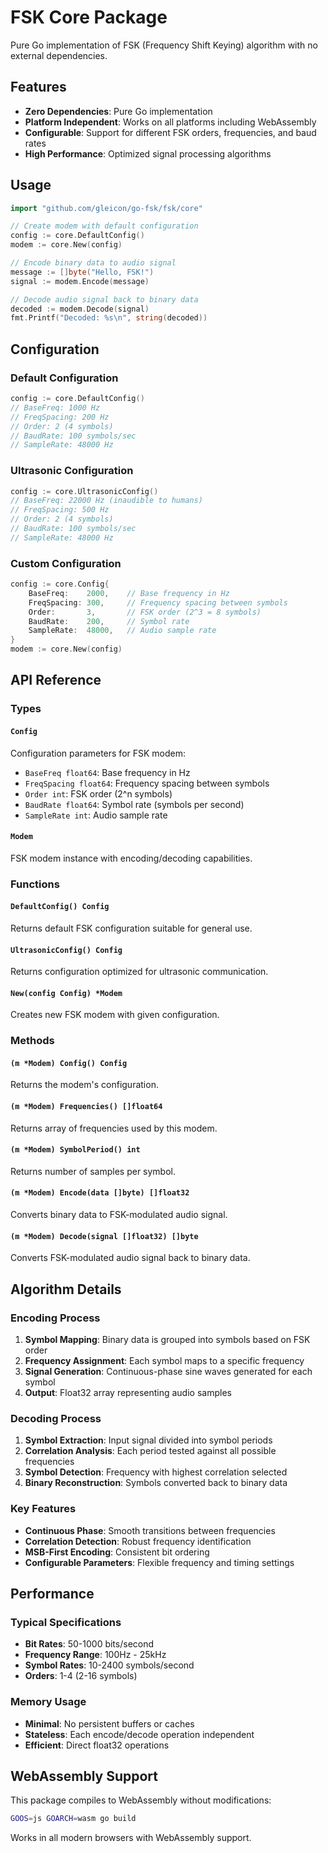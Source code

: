 # FSK Core Package

Pure Go implementation of FSK (Frequency Shift Keying) algorithm with no external dependencies.

## Features

- **Zero Dependencies**: Pure Go implementation
- **Platform Independent**: Works on all platforms including WebAssembly
- **Configurable**: Support for different FSK orders, frequencies, and baud rates
- **High Performance**: Optimized signal processing algorithms

## Usage

```go
import "github.com/gleicon/go-fsk/fsk/core"

// Create modem with default configuration
config := core.DefaultConfig()
modem := core.New(config)

// Encode binary data to audio signal
message := []byte("Hello, FSK!")
signal := modem.Encode(message)

// Decode audio signal back to binary data
decoded := modem.Decode(signal)
fmt.Printf("Decoded: %s\n", string(decoded))
```

## Configuration

### Default Configuration
```go
config := core.DefaultConfig()
// BaseFreq: 1000 Hz
// FreqSpacing: 200 Hz  
// Order: 2 (4 symbols)
// BaudRate: 100 symbols/sec
// SampleRate: 48000 Hz
```

### Ultrasonic Configuration
```go
config := core.UltrasonicConfig()
// BaseFreq: 22000 Hz (inaudible to humans)
// FreqSpacing: 500 Hz
// Order: 2 (4 symbols)
// BaudRate: 100 symbols/sec
// SampleRate: 48000 Hz
```

### Custom Configuration
```go
config := core.Config{
    BaseFreq:    2000,    // Base frequency in Hz
    FreqSpacing: 300,     // Frequency spacing between symbols
    Order:       3,       // FSK order (2^3 = 8 symbols)
    BaudRate:    200,     // Symbol rate
    SampleRate:  48000,   // Audio sample rate
}
modem := core.New(config)
```

## API Reference

### Types

#### `Config`
Configuration parameters for FSK modem:
- `BaseFreq float64`: Base frequency in Hz
- `FreqSpacing float64`: Frequency spacing between symbols  
- `Order int`: FSK order (2^n symbols)
- `BaudRate float64`: Symbol rate (symbols per second)
- `SampleRate int`: Audio sample rate

#### `Modem`
FSK modem instance with encoding/decoding capabilities.

### Functions

#### `DefaultConfig() Config`
Returns default FSK configuration suitable for general use.

#### `UltrasonicConfig() Config`  
Returns configuration optimized for ultrasonic communication.

#### `New(config Config) *Modem`
Creates new FSK modem with given configuration.

### Methods

#### `(m *Modem) Config() Config`
Returns the modem's configuration.

#### `(m *Modem) Frequencies() []float64`
Returns array of frequencies used by this modem.

#### `(m *Modem) SymbolPeriod() int`
Returns number of samples per symbol.

#### `(m *Modem) Encode(data []byte) []float32`
Converts binary data to FSK-modulated audio signal.

#### `(m *Modem) Decode(signal []float32) []byte`
Converts FSK-modulated audio signal back to binary data.

## Algorithm Details

### Encoding Process
1. **Symbol Mapping**: Binary data is grouped into symbols based on FSK order
2. **Frequency Assignment**: Each symbol maps to a specific frequency
3. **Signal Generation**: Continuous-phase sine waves generated for each symbol
4. **Output**: Float32 array representing audio samples

### Decoding Process  
1. **Symbol Extraction**: Input signal divided into symbol periods
2. **Correlation Analysis**: Each period tested against all possible frequencies
3. **Symbol Detection**: Frequency with highest correlation selected
4. **Binary Reconstruction**: Symbols converted back to binary data

### Key Features
- **Continuous Phase**: Smooth transitions between frequencies
- **Correlation Detection**: Robust frequency identification
- **MSB-First Encoding**: Consistent bit ordering
- **Configurable Parameters**: Flexible frequency and timing settings

## Performance

### Typical Specifications
- **Bit Rates**: 50-1000 bits/second
- **Frequency Range**: 100Hz - 25kHz  
- **Symbol Rates**: 10-2400 symbols/second
- **Orders**: 1-4 (2-16 symbols)

### Memory Usage
- **Minimal**: No persistent buffers or caches
- **Stateless**: Each encode/decode operation independent
- **Efficient**: Direct float32 operations

## WebAssembly Support

This package compiles to WebAssembly without modifications:

```bash
GOOS=js GOARCH=wasm go build
```

Works in all modern browsers with WebAssembly support.